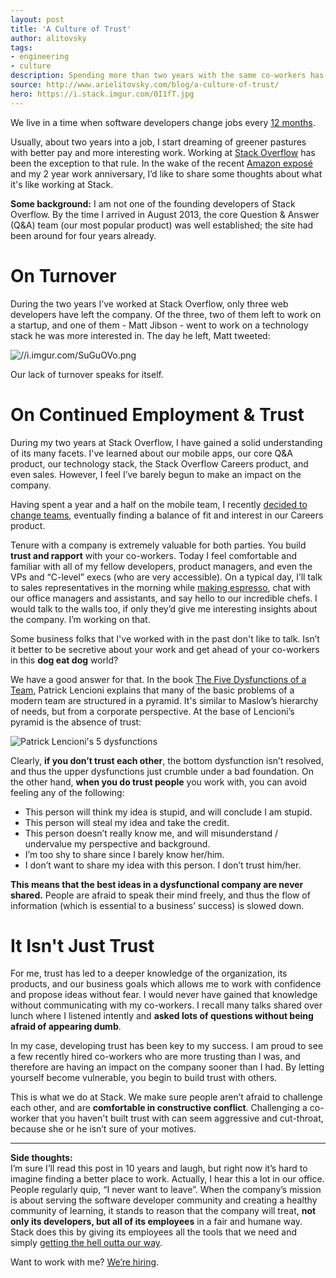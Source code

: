 ```yaml
---
layout: post
title: 'A Culture of Trust'
author: alitovsky
tags:
- engineering
- culture
description: Spending more than two years with the same co-workers has led to deep connections, trust, and a common knowledge base and language amongst all. That’s what I call good company culture.
source: http://www.arielitovsky.com/blog/a-culture-of-trust/
hero: https://i.stack.imgur.com/0I1fT.jpg
---
```


We live in a time when software developers change jobs every [12 months](http://www.techrepublic.com/blog/career-management/tech-companies-have-highest-turnover-rate/).

Usually, about two years into a job, I start dreaming of greener pastures with better pay and more interesting work. Working at [Stack Overflow](http://stackoverflow.com/) has been the exception to that rule. In the wake of the recent [Amazon exposé](http://www.nytimes.com/2015/08/16/technology/inside-amazon-wrestling-big-ideas-in-a-bruising-workplace.html?_r=0) and my 2 year work anniversary, I’d like to share some thoughts about what it's like working at Stack.

**Some background:** I am not one of the founding developers of Stack Overflow. By the time I arrived in August 2013, the core Question & Answer (Q&A) team (our most popular product) was well established; the site had been around for four years already.

# On Turnover

During the two years I’ve worked at Stack Overflow, only three web developers have left the company. Of the three, two of them left to work on a startup, and one of them - Matt Jibson - went to work on a technology stack he was more interested in. The day he left, Matt tweeted:


![//i.imgur.com/SuGuOVo.png](//i.imgur.com/SuGuOVo.png)

Our lack of turnover speaks for itself.

# On Continued Employment & Trust

During my two years at Stack Overflow, I have gained a solid understanding of its many facets. I've learned about our mobile apps, our core Q&A product, our technology stack, the Stack Overflow Careers product, and even sales. However, I feel I’ve barely begun to make an impact on the company.

Having spent a year and a half on the mobile team, I recently [decided to change teams](blog.stackoverflow.com/2015/07/going-from-mobile-back-to-the-web/), eventually finding a balance of fit and interest in our Careers product.

Tenure with a company is extremely valuable for both parties. You build **trust and rapport** with your co-workers. Today I feel comfortable and familiar with all of my fellow developers, product managers, and even the VPs and “C-level” execs (who are very accessible). On a typical day, I’ll talk to sales representatives in the morning while [making espresso](https://instagram.com/p/6iezu_te92/?taken-by=arielitovsky), chat with our office managers and assistants, and say hello to our incredible chefs. I would talk to the walls too, if only they’d give me interesting insights about the company. I’m working on that.

Some business folks that I've worked with in the past don't like to talk. Isn’t it better to be secretive about your work and get ahead of your co-workers in this **dog eat dog** world? 

We have a good answer for that. In the book [The Five Dysfunctions of a Team](http://www.amazon.com/The-Five-Dysfunctions-Team-Leadership/dp/0787960756), Patrick Lencioni explains that many of the basic problems of a modern team are structured in a pyramid. It's similar to Maslow’s hierarchy of needs, but from a corporate perspective. At the base of Lencioni’s pyramid is the absence of trust:

![Patrick Lencioni's 5 dysfunctions](http://i.imgur.com/HqpllxV.png)

Clearly, **if you don’t trust each other**, the bottom dysfunction isn’t resolved, and thus the upper dysfunctions just crumble under a bad foundation. On the other hand, **when you do trust people** you work with, you can avoid feeling any of the following:

*   This person will think my idea is stupid, and will conclude I am stupid.
*   This person will steal my idea and take the credit.
*   This person doesn’t really know me, and will misunderstand / undervalue my perspective and background.
*   I’m too shy to share since I barely know her/him.
*   I don’t want to share my idea with this person. I don’t trust him/her.

**This means that the best ideas in a dysfunctional company are never shared.** People are afraid to speak their mind freely, and thus the flow of information (which is essential to a business’ success) is slowed down.

# It Isn't Just Trust

For me, trust has led to a deeper knowledge of the organization, its products, and our business goals which allows me to work with confidence and propose ideas without fear. I would never have gained that knowledge without communicating with my co-workers. I recall many talks shared over lunch where I listened intently and **asked lots of questions without being afraid of appearing dumb**.

In my case, developing trust has been key to my success. I am proud to see a few recently hired co-workers who are more trusting than I was, and therefore are having an impact on the company sooner than I had. By letting yourself become vulnerable, you begin to build trust with others.

This is what we do at Stack. We make sure people aren’t afraid to challenge each other, and are **comfortable in constructive conflict**. Challenging a co-worker that you haven't built trust with can seem aggressive and cut-throat, because she or he isn’t sure of your motives.

* * *

**Side thoughts:**  
I’m sure I’ll read this post in 10 years and laugh, but right now it’s hard to imagine finding a better place to work. Actually, I hear this a lot in our office. People regularly quip, “I never want to leave”. When the company’s mission is about serving the software developer community and creating a healthy community of learning, it stands to reason that the company will treat, **not only its developers, but all of its employees** in a fair and humane way. Stack does this by giving its employees all the tools that we need and simply [getting the hell outta our way](http://avc.com/2012/02/the-management-team-guest-post-from-joel-spolsky/).

Want to work with me? [We’re hiring](http://stackexchange.com/work-here).